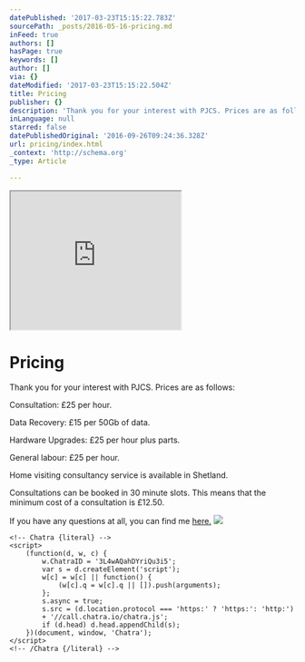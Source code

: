 ```yaml
---
datePublished: '2017-03-23T15:15:22.783Z'
sourcePath: _posts/2016-05-16-pricing.md
inFeed: true
authors: []
hasPage: true
keywords: []
author: []
via: {}
dateModified: '2017-03-23T15:15:22.504Z'
title: Pricing
publisher: {}
description: 'Thank you for your interest with PJCS. Prices are as follows:'
inLanguage: null
starred: false
datePublishedOriginal: '2016-09-26T09:24:36.328Z'
url: pricing/index.html
_context: 'http://schema.org'
_type: Article

---
```

<iframe src="https://the-grid.github.io/ed-userhtml/?g=eJxNUbFuwyAQ3fMV1wmsxjCkXVw7VZV0qNQlYxVlQEBqKgou4FpV4n8v2InjW-7peNy7u1fe5TlsahYcg5NWQTqme8jz9aL03KkmrBcQAx9bw4OyBosldEvgGZyGhxQdGRu8baECtHp_6F52rN5-OLVrV-oRPU3MX-bAR5Ig3EkW5KuW39IEjEYtlN2o3Z4fInNI5zNM-nPhYbLEID8XagSRvD9kpGl9jZn7bJOAnzXub9AT5v8Mj3-Da-W87l2qYkG05SzpksbZYLnVUFVxyTqExhcInidYjKhA2dTmHhClnGlN-HAfoiy9oC8_u4o6JqVaMpHBmAlrGmnEplZa4OvwfYaF5cM-0QNlhI1GoPH06XIlvTpWJlPp1VU6t_Ufm6CNnA" height="244" style=""></iframe>

# Pricing

Thank you for your interest with PJCS. Prices are as follows:

Consultation: £25 per hour.

Data Recovery: £15 per 50Gb of data.

Hardware Upgrades: £25 per hour plus parts.

General labour: £25 per hour.

Home visiting consultancy service is available in Shetland.

Consultations can be booked in 30 minute slots. This means that the minimum cost of a consultation is £12.50\.

If you have any questions at all, you can find me [here.][0]
![](https://the-grid-user-content.s3-us-west-2.amazonaws.com/c292bedd-9bb9-4570-a710-b45af49c8a89.jpg)

    <!-- Chatra {literal} -->
    <script>
        (function(d, w, c) {
            w.ChatraID = '3L4wAQahDYriQu3i5';
            var s = d.createElement('script');
            w[c] = w[c] || function() {
                (w[c].q = w[c].q || []).push(arguments);
            };
            s.async = true;
            s.src = (d.location.protocol === 'https:' ? 'https:': 'http:')
            + '//call.chatra.io/chatra.js';
            if (d.head) d.head.appendChild(s);
        })(document, window, 'Chatra');
    </script>
    <!-- /Chatra {/literal} -->



[0]: https://www.facebook.com/PhillipJohnsonConsultancy/timeline